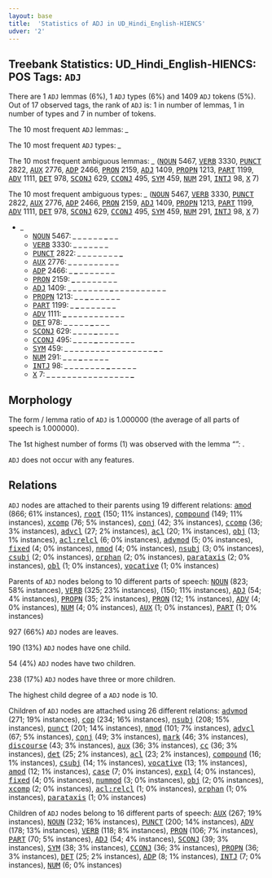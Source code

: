 ```yaml
---
layout: base
title:  'Statistics of ADJ in UD_Hindi_English-HIENCS'
udver: '2'
---
```


## Treebank Statistics: UD_Hindi_English-HIENCS: POS Tags: `ADJ`

There are 1 `ADJ` lemmas (6%), 1 `ADJ` types (6%) and 1409 `ADJ` tokens (5%).
Out of 17 observed tags, the rank of `ADJ` is: 1 in number of lemmas, 1 in number of types and 7 in number of tokens.

The 10 most frequent `ADJ` lemmas: <em>_</em>

The 10 most frequent `ADJ` types:  <em>_</em>

The 10 most frequent ambiguous lemmas: <em>_</em> (<tt><a href="qhe_hiencs-pos-NOUN.html">NOUN</a></tt> 5467, <tt><a href="qhe_hiencs-pos-VERB.html">VERB</a></tt> 3330, <tt><a href="qhe_hiencs-pos-PUNCT.html">PUNCT</a></tt> 2822, <tt><a href="qhe_hiencs-pos-AUX.html">AUX</a></tt> 2776, <tt><a href="qhe_hiencs-pos-ADP.html">ADP</a></tt> 2466, <tt><a href="qhe_hiencs-pos-PRON.html">PRON</a></tt> 2159, <tt><a href="qhe_hiencs-pos-ADJ.html">ADJ</a></tt> 1409, <tt><a href="qhe_hiencs-pos-PROPN.html">PROPN</a></tt> 1213, <tt><a href="qhe_hiencs-pos-PART.html">PART</a></tt> 1199, <tt><a href="qhe_hiencs-pos-ADV.html">ADV</a></tt> 1111, <tt><a href="qhe_hiencs-pos-DET.html">DET</a></tt> 978, <tt><a href="qhe_hiencs-pos-SCONJ.html">SCONJ</a></tt> 629, <tt><a href="qhe_hiencs-pos-CCONJ.html">CCONJ</a></tt> 495, <tt><a href="qhe_hiencs-pos-SYM.html">SYM</a></tt> 459, <tt><a href="qhe_hiencs-pos-NUM.html">NUM</a></tt> 291, <tt><a href="qhe_hiencs-pos-INTJ.html">INTJ</a></tt> 98, <tt><a href="qhe_hiencs-pos-X.html">X</a></tt> 7)

The 10 most frequent ambiguous types:  <em>_</em> (<tt><a href="qhe_hiencs-pos-NOUN.html">NOUN</a></tt> 5467, <tt><a href="qhe_hiencs-pos-VERB.html">VERB</a></tt> 3330, <tt><a href="qhe_hiencs-pos-PUNCT.html">PUNCT</a></tt> 2822, <tt><a href="qhe_hiencs-pos-AUX.html">AUX</a></tt> 2776, <tt><a href="qhe_hiencs-pos-ADP.html">ADP</a></tt> 2466, <tt><a href="qhe_hiencs-pos-PRON.html">PRON</a></tt> 2159, <tt><a href="qhe_hiencs-pos-ADJ.html">ADJ</a></tt> 1409, <tt><a href="qhe_hiencs-pos-PROPN.html">PROPN</a></tt> 1213, <tt><a href="qhe_hiencs-pos-PART.html">PART</a></tt> 1199, <tt><a href="qhe_hiencs-pos-ADV.html">ADV</a></tt> 1111, <tt><a href="qhe_hiencs-pos-DET.html">DET</a></tt> 978, <tt><a href="qhe_hiencs-pos-SCONJ.html">SCONJ</a></tt> 629, <tt><a href="qhe_hiencs-pos-CCONJ.html">CCONJ</a></tt> 495, <tt><a href="qhe_hiencs-pos-SYM.html">SYM</a></tt> 459, <tt><a href="qhe_hiencs-pos-NUM.html">NUM</a></tt> 291, <tt><a href="qhe_hiencs-pos-INTJ.html">INTJ</a></tt> 98, <tt><a href="qhe_hiencs-pos-X.html">X</a></tt> 7)


* <em>_</em>
  * <tt><a href="qhe_hiencs-pos-NOUN.html">NOUN</a></tt> 5467: <em>_ _ _ _ _ _ <b>_</b> _ _</em>
  * <tt><a href="qhe_hiencs-pos-VERB.html">VERB</a></tt> 3330: <em>_ _ _ <b>_</b> _ _ _ <b>_</b> _</em>
  * <tt><a href="qhe_hiencs-pos-PUNCT.html">PUNCT</a></tt> 2822: <em>_ _ _ _ _ _ _ _ <b>_</b></em>
  * <tt><a href="qhe_hiencs-pos-AUX.html">AUX</a></tt> 2776: <em>_ _ <b>_</b> <b>_</b> _ _ _ _ _ _ _ _</em>
  * <tt><a href="qhe_hiencs-pos-ADP.html">ADP</a></tt> 2466: <em>_ <b>_</b> _ _ _ _ _ _ _</em>
  * <tt><a href="qhe_hiencs-pos-PRON.html">PRON</a></tt> 2159: <em><b>_</b> _ _ _ _ _ _ _ _</em>
  * <tt><a href="qhe_hiencs-pos-ADJ.html">ADJ</a></tt> 1409: <em>_ _ _ _ _ _ _ _ <b>_</b> _ _ _ _ _ _ _ _ _ _</em>
  * <tt><a href="qhe_hiencs-pos-PROPN.html">PROPN</a></tt> 1213: <em>_ _ <b>_</b> _ _ _ _ _ _</em>
  * <tt><a href="qhe_hiencs-pos-PART.html">PART</a></tt> 1199: <em>_ <b>_</b> _ _ _ _ _ _ _</em>
  * <tt><a href="qhe_hiencs-pos-ADV.html">ADV</a></tt> 1111: <em><b>_</b> _ _ _ _ _ _ _ _ _ _ _</em>
  * <tt><a href="qhe_hiencs-pos-DET.html">DET</a></tt> 978: <em>_ _ _ _ _ <b>_</b> _ _ _</em>
  * <tt><a href="qhe_hiencs-pos-SCONJ.html">SCONJ</a></tt> 629: <em>_ _ _ _ <b>_</b> _ _ _ _</em>
  * <tt><a href="qhe_hiencs-pos-CCONJ.html">CCONJ</a></tt> 495: <em>_ _ _ _ <b>_</b> _ _ _ _ _ _ _</em>
  * <tt><a href="qhe_hiencs-pos-SYM.html">SYM</a></tt> 459: <em>_ _ _ _ _ _ _ _ _ _ _ _ _ _ _ _ _ <b>_</b> _</em>
  * <tt><a href="qhe_hiencs-pos-NUM.html">NUM</a></tt> 291: <em>_ _ _ <b>_</b> <b>_</b> <b>_</b> _ _ _ _ _</em>
  * <tt><a href="qhe_hiencs-pos-INTJ.html">INTJ</a></tt> 98: <em>_ _ _ _ _ _ _ _ <b>_</b> _ _ _ _ _</em>
  * <tt><a href="qhe_hiencs-pos-X.html">X</a></tt> 7: <em>_ _ _ _ _ _ _ _ _ _ _ _ _ _ _ _ <b>_</b></em>

## Morphology

The form / lemma ratio of `ADJ` is 1.000000 (the average of all parts of speech is 1.000000).

The 1st highest number of forms (1) was observed with the lemma “_”: <em>_</em>.

`ADJ` does not occur with any features.


## Relations

`ADJ` nodes are attached to their parents using 19 different relations: <tt><a href="qhe_hiencs-dep-amod.html">amod</a></tt> (866; 61% instances), <tt><a href="qhe_hiencs-dep-root.html">root</a></tt> (150; 11% instances), <tt><a href="qhe_hiencs-dep-compound.html">compound</a></tt> (149; 11% instances), <tt><a href="qhe_hiencs-dep-xcomp.html">xcomp</a></tt> (76; 5% instances), <tt><a href="qhe_hiencs-dep-conj.html">conj</a></tt> (42; 3% instances), <tt><a href="qhe_hiencs-dep-ccomp.html">ccomp</a></tt> (36; 3% instances), <tt><a href="qhe_hiencs-dep-advcl.html">advcl</a></tt> (27; 2% instances), <tt><a href="qhe_hiencs-dep-acl.html">acl</a></tt> (20; 1% instances), <tt><a href="qhe_hiencs-dep-obj.html">obj</a></tt> (13; 1% instances), <tt><a href="qhe_hiencs-dep-acl-relcl.html">acl:relcl</a></tt> (6; 0% instances), <tt><a href="qhe_hiencs-dep-advmod.html">advmod</a></tt> (5; 0% instances), <tt><a href="qhe_hiencs-dep-fixed.html">fixed</a></tt> (4; 0% instances), <tt><a href="qhe_hiencs-dep-nmod.html">nmod</a></tt> (4; 0% instances), <tt><a href="qhe_hiencs-dep-nsubj.html">nsubj</a></tt> (3; 0% instances), <tt><a href="qhe_hiencs-dep-csubj.html">csubj</a></tt> (2; 0% instances), <tt><a href="qhe_hiencs-dep-orphan.html">orphan</a></tt> (2; 0% instances), <tt><a href="qhe_hiencs-dep-parataxis.html">parataxis</a></tt> (2; 0% instances), <tt><a href="qhe_hiencs-dep-obl.html">obl</a></tt> (1; 0% instances), <tt><a href="qhe_hiencs-dep-vocative.html">vocative</a></tt> (1; 0% instances)

Parents of `ADJ` nodes belong to 10 different parts of speech: <tt><a href="qhe_hiencs-pos-NOUN.html">NOUN</a></tt> (823; 58% instances), <tt><a href="qhe_hiencs-pos-VERB.html">VERB</a></tt> (325; 23% instances),  (150; 11% instances), <tt><a href="qhe_hiencs-pos-ADJ.html">ADJ</a></tt> (54; 4% instances), <tt><a href="qhe_hiencs-pos-PROPN.html">PROPN</a></tt> (35; 2% instances), <tt><a href="qhe_hiencs-pos-PRON.html">PRON</a></tt> (12; 1% instances), <tt><a href="qhe_hiencs-pos-ADV.html">ADV</a></tt> (4; 0% instances), <tt><a href="qhe_hiencs-pos-NUM.html">NUM</a></tt> (4; 0% instances), <tt><a href="qhe_hiencs-pos-AUX.html">AUX</a></tt> (1; 0% instances), <tt><a href="qhe_hiencs-pos-PART.html">PART</a></tt> (1; 0% instances)

927 (66%) `ADJ` nodes are leaves.

190 (13%) `ADJ` nodes have one child.

54 (4%) `ADJ` nodes have two children.

238 (17%) `ADJ` nodes have three or more children.

The highest child degree of a `ADJ` node is 10.

Children of `ADJ` nodes are attached using 26 different relations: <tt><a href="qhe_hiencs-dep-advmod.html">advmod</a></tt> (271; 19% instances), <tt><a href="qhe_hiencs-dep-cop.html">cop</a></tt> (234; 16% instances), <tt><a href="qhe_hiencs-dep-nsubj.html">nsubj</a></tt> (208; 15% instances), <tt><a href="qhe_hiencs-dep-punct.html">punct</a></tt> (201; 14% instances), <tt><a href="qhe_hiencs-dep-nmod.html">nmod</a></tt> (101; 7% instances), <tt><a href="qhe_hiencs-dep-advcl.html">advcl</a></tt> (67; 5% instances), <tt><a href="qhe_hiencs-dep-conj.html">conj</a></tt> (49; 3% instances), <tt><a href="qhe_hiencs-dep-mark.html">mark</a></tt> (46; 3% instances), <tt><a href="qhe_hiencs-dep-discourse.html">discourse</a></tt> (43; 3% instances), <tt><a href="qhe_hiencs-dep-aux.html">aux</a></tt> (36; 3% instances), <tt><a href="qhe_hiencs-dep-cc.html">cc</a></tt> (36; 3% instances), <tt><a href="qhe_hiencs-dep-det.html">det</a></tt> (25; 2% instances), <tt><a href="qhe_hiencs-dep-acl.html">acl</a></tt> (23; 2% instances), <tt><a href="qhe_hiencs-dep-compound.html">compound</a></tt> (16; 1% instances), <tt><a href="qhe_hiencs-dep-csubj.html">csubj</a></tt> (14; 1% instances), <tt><a href="qhe_hiencs-dep-vocative.html">vocative</a></tt> (13; 1% instances), <tt><a href="qhe_hiencs-dep-amod.html">amod</a></tt> (12; 1% instances), <tt><a href="qhe_hiencs-dep-case.html">case</a></tt> (7; 0% instances), <tt><a href="qhe_hiencs-dep-expl.html">expl</a></tt> (4; 0% instances), <tt><a href="qhe_hiencs-dep-fixed.html">fixed</a></tt> (4; 0% instances), <tt><a href="qhe_hiencs-dep-nummod.html">nummod</a></tt> (3; 0% instances), <tt><a href="qhe_hiencs-dep-obj.html">obj</a></tt> (2; 0% instances), <tt><a href="qhe_hiencs-dep-xcomp.html">xcomp</a></tt> (2; 0% instances), <tt><a href="qhe_hiencs-dep-acl-relcl.html">acl:relcl</a></tt> (1; 0% instances), <tt><a href="qhe_hiencs-dep-orphan.html">orphan</a></tt> (1; 0% instances), <tt><a href="qhe_hiencs-dep-parataxis.html">parataxis</a></tt> (1; 0% instances)

Children of `ADJ` nodes belong to 16 different parts of speech: <tt><a href="qhe_hiencs-pos-AUX.html">AUX</a></tt> (267; 19% instances), <tt><a href="qhe_hiencs-pos-NOUN.html">NOUN</a></tt> (232; 16% instances), <tt><a href="qhe_hiencs-pos-PUNCT.html">PUNCT</a></tt> (200; 14% instances), <tt><a href="qhe_hiencs-pos-ADV.html">ADV</a></tt> (178; 13% instances), <tt><a href="qhe_hiencs-pos-VERB.html">VERB</a></tt> (118; 8% instances), <tt><a href="qhe_hiencs-pos-PRON.html">PRON</a></tt> (106; 7% instances), <tt><a href="qhe_hiencs-pos-PART.html">PART</a></tt> (70; 5% instances), <tt><a href="qhe_hiencs-pos-ADJ.html">ADJ</a></tt> (54; 4% instances), <tt><a href="qhe_hiencs-pos-SCONJ.html">SCONJ</a></tt> (39; 3% instances), <tt><a href="qhe_hiencs-pos-SYM.html">SYM</a></tt> (38; 3% instances), <tt><a href="qhe_hiencs-pos-CCONJ.html">CCONJ</a></tt> (36; 3% instances), <tt><a href="qhe_hiencs-pos-PROPN.html">PROPN</a></tt> (36; 3% instances), <tt><a href="qhe_hiencs-pos-DET.html">DET</a></tt> (25; 2% instances), <tt><a href="qhe_hiencs-pos-ADP.html">ADP</a></tt> (8; 1% instances), <tt><a href="qhe_hiencs-pos-INTJ.html">INTJ</a></tt> (7; 0% instances), <tt><a href="qhe_hiencs-pos-NUM.html">NUM</a></tt> (6; 0% instances)

